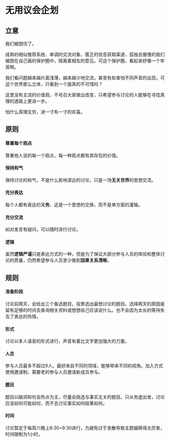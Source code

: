 # 无用议会企划
## 立意

我们被困住了。

成熟的相似推荐系统、单调的交流对象、匮乏的信息获取渠道，孤独且傲慢的我们被困在自己画的保护圈中，隔离着相左的意见。可这个保护圈，看起来好像一个牢笼啊。

我们看问题越来越片面浅薄，越来越少地交流，甚至有些害怕不同声音的出现。可这个世界那么立体，只看到一个面真的不可惜吗？

这里没有主流的价值观，不号召大家做出改变，只希望参与讨论的人能够在寻找真理的道路上更进一步。

怕什么真理无穷，进一寸有一寸的欢喜。

## 原则

#### 尊重每个观点

尊重他人说的每一个观点，每一种观点都有其存在的价值。

#### 保持和气

保持讨论的和气，不是什么影响深远的讨论，只是一场**无关世界**的思想交流。

#### 充分表达

每个人都有表达的**义务**，这是一个思想的交换，而不是单方面的灌输。

#### 充分交流

如对发言有疑问，可以随时进行讨论。

#### 逻辑

虽然**逻辑严谨**只是表达方式的一种，但是为了保证大部分参与人员的体验和整体讨论的质量，仍然希望参与人员至少做到**因果关系清晰**。

## 规则

#### 准备阶段

讨论前两天，会给出三个备选题目，投票选出最想讨论的题目。选择两天的原因是留有足够的时间去查询相关资料或想想自己应该说什么。也不会因为太长的等待失去了表达的热情。

#### 形式

讨论以多人语音的形式进行，声音有着比文字更加强大的力量。

#### 人员

参与人员最多不超过9人。最好来自不同的领域，能够带来不同的视角。加入方式使用邀请制，需要老的参与人员邀请新成员参与。

#### 题目

题目以脑洞和社会热点为主，尽量会挑选与事实无关的题目。只从务虚出发，讨论应该如何可能如何，而不去讨论事实如何结果如何。

#### 时间

讨论暂定于每周六晚上8:30~9:30进行，为避免过于发散导致主题偏移得太厉害，时间限制为1小时。
